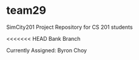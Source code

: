 team29
======

SimCity201 Project Repository for CS 201 students

<<<<<<< HEAD
Bank Branch

Currently Assigned: Byron Choy
